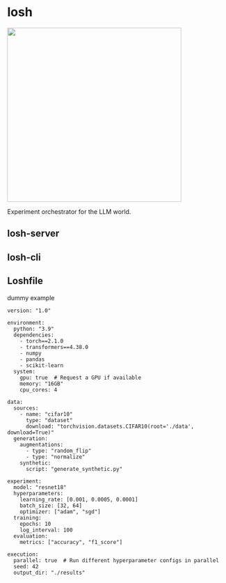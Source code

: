 # losh

<img src="https://github.com/user-attachments/assets/69724856-206d-409b-8a82-d9222859faee" width=400 height=400 />

Experiment orchestrator for the LLM world.

## losh-server


## losh-cli


## Loshfile

dummy example

```
version: "1.0"

environment:
  python: "3.9"
  dependencies:
    - torch==2.1.0
    - transformers==4.38.0
    - numpy
    - pandas
    - scikit-learn
  system:
    gpu: true  # Request a GPU if available
    memory: "16GB"
    cpu_cores: 4

data:
  sources:
    - name: "cifar10"
      type: "dataset"
      download: "torchvision.datasets.CIFAR10(root='./data', download=True)"
  generation:
    augmentations:
      - type: "random_flip"
      - type: "normalize"
    synthetic:
      script: "generate_synthetic.py"

experiment:
  model: "resnet18"
  hyperparameters:
    learning_rate: [0.001, 0.0005, 0.0001]
    batch_size: [32, 64]
    optimizer: ["adam", "sgd"]
  training:
    epochs: 10
    log_interval: 100
  evaluation:
    metrics: ["accuracy", "f1_score"]

execution:
  parallel: true  # Run different hyperparameter configs in parallel
  seed: 42
  output_dir: "./results"
```


